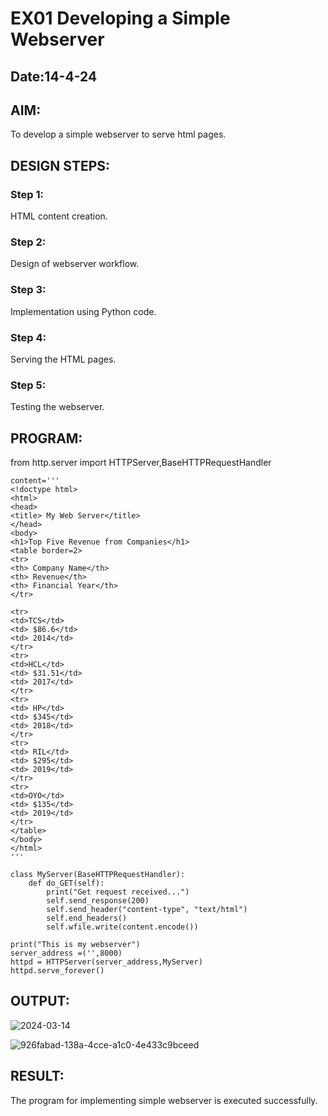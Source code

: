 # EX01 Developing a Simple Webserver
## Date:14-4-24

## AIM:
To develop a simple webserver to serve html pages.

## DESIGN STEPS:
### Step 1: 
HTML content creation.

### Step 2:
Design of webserver workflow.

### Step 3:
Implementation using Python code.

### Step 4:
Serving the HTML pages.

### Step 5:
Testing the webserver.

## PROGRAM:
from http.server import HTTPServer,BaseHTTPRequestHandler
```
content='''
<!doctype html>
<html>
<head>
<title> My Web Server</title>
</head>
<body>
<h1>Top Five Revenue from Companies</h1>
<table border=2>
<tr>
<th> Company Name</th>
<th> Revenue</th>
<th> Financial Year</th>
</tr>

<tr>
<td>TCS</td>
<td> $86.6</td>
<td> 2014</td>
</tr>
<tr>
<td>HCL</td>
<td> $31.51</td>
<td> 2017</td>
</tr>
<tr>
<td> HP</td>
<td> $345</td>
<td> 2018</td>
</tr>
<tr>
<td> RIL</td>
<td> $295</td>
<td> 2019</td>
</tr>
<tr>
<td>OYO</td>
<td> $135</td>
<td> 2019</td>
</tr>
</table>
</body>
</html>
'''

class MyServer(BaseHTTPRequestHandler):
    def do_GET(self):
        print("Get request received...")
        self.send_response(200) 
        self.send_header("content-type", "text/html")       
        self.end_headers()
        self.wfile.write(content.encode())

print("This is my webserver") 
server_address =('',8000)
httpd = HTTPServer(server_address,MyServer)
httpd.serve_forever()
```
## OUTPUT:
![2024-03-14](https://github.com/gokulprakash23013924/simplewebserver/assets/150231472/8a20bfda-cc81-4b7a-872a-604395bf7428)

![926fabad-138a-4cce-a1c0-4e433c9bceed](https://github.com/gokulprakash23013924/simplewebserver/assets/150231472/c23bb013-0737-4ed0-b633-7902f997ed0a)



## RESULT:
The program for implementing simple webserver is executed successfully.

